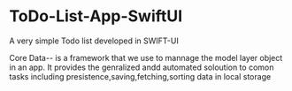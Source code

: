 # ToDo-List-App-SwiftUI

A very simple Todo list developed in SWIFT-UI


Core Data--
is a framework that we use to mannage the model layer object in an app. It provides the genralized andd automated soloution to comon tasks including presistence,saving,fetching,sorting data in local storage
